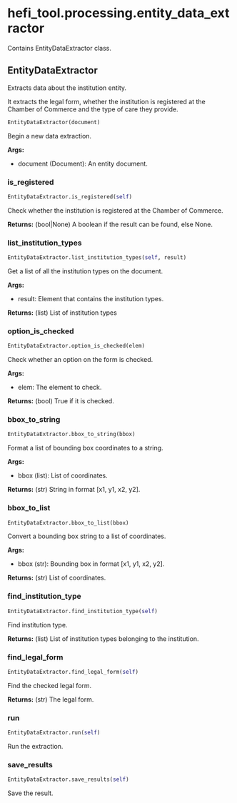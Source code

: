 # hefi_tool.processing.entity_data_extractor
Contains EntityDataExtractor class.
## EntityDataExtractor
Extracts data about the institution entity.

It extracts the legal form, whether the institution is registered
at the Chamber of Commerce and the type of care they provide.
```python
EntityDataExtractor(document)
```
Begin a new data extraction.

**Args:**
- document (Document): An entity document.


### is_registered
```python
EntityDataExtractor.is_registered(self)
```
Check whether the institution is registered at the Chamber of Commerce.

**Returns:**
    (bool|None) A boolean if the result can be found, else None.


### list_institution_types
```python
EntityDataExtractor.list_institution_types(self, result)
```
Get a list of all the institution types on the document.

**Args:**
- result: Element that contains the institution types.

**Returns:**
    (list) List of institution types


### option_is_checked
```python
EntityDataExtractor.option_is_checked(elem)
```
Check whether an option on the form is checked.

**Args:**
- elem: The element to check.

**Returns:**
    (bool) True if it is checked.


### bbox_to_string
```python
EntityDataExtractor.bbox_to_string(bbox)
```
Format a list of bounding box coordinates to a string.

**Args:**
- bbox (list): List of coordinates.

**Returns:**
    (str) String in format [x1, y1, x2, y2].


### bbox_to_list
```python
EntityDataExtractor.bbox_to_list(bbox)
```
Convert a bounding box string to a list of coordinates.

**Args:**
- bbox (str): Bounding box in format [x1, y1, x2, y2].

**Returns:**
    (str) List of coordinates.


### find_institution_type
```python
EntityDataExtractor.find_institution_type(self)
```
Find institution type.

**Returns:**
    (list) List of institution types belonging to the institution.


### find_legal_form
```python
EntityDataExtractor.find_legal_form(self)
```
Find the checked legal form.

**Returns:**
    (str) The legal form.


### run
```python
EntityDataExtractor.run(self)
```
Run the extraction.
### save_results
```python
EntityDataExtractor.save_results(self)
```
Save the result.

